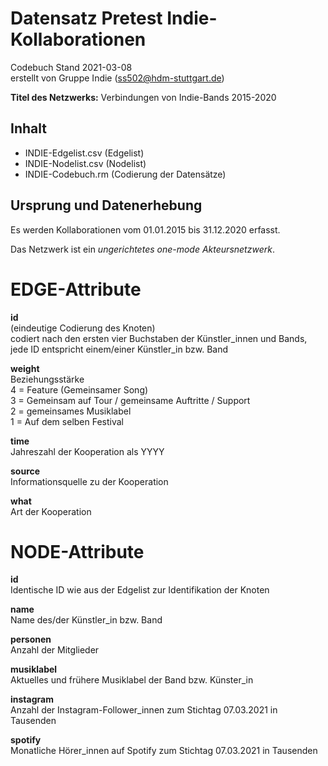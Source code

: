 # Datensatz Pretest Indie-Kollaborationen #
Codebuch Stand 2021-03-08   
erstellt von Gruppe Indie (ss502@hdm-stuttgart.de)

**Titel des Netzwerks:**
Verbindungen von Indie-Bands 2015-2020

## Inhalt
- INDIE-Edgelist.csv (Edgelist)
- INDIE-Nodelist.csv (Nodelist)
- INDIE-Codebuch.rm (Codierung der Datensätze)

## Ursprung und Datenerhebung

Es werden Kollaborationen vom 01.01.2015 bis 31.12.2020 erfasst.

Das Netzwerk ist ein *ungerichtetes one-mode Akteursnetzwerk*.

# EDGE-Attribute

**id**  
(eindeutige Codierung des Knoten)   
codiert nach den ersten vier Buchstaben der Künstler_innen und Bands, jede ID entspricht einem/einer Künstler_in bzw. Band

**weight**  
Beziehungsstärke   
4 = Feature (Gemeinsamer Song)  
3 = Gemeinsam auf Tour / gemeinsame Auftritte / Support  
2 = gemeinsames Musiklabel  
1 = Auf dem selben Festival  

**time**  
Jahreszahl der Kooperation als YYYY

**source**  
Informationsquelle zu der Kooperation

**what**  
Art der Kooperation 

# NODE-Attribute  
  
**id**  
Identische ID wie aus der Edgelist zur Identifikation der Knoten

**name**  
Name des/der Künstler_in bzw. Band

**personen**  
Anzahl der Mitglieder

**musiklabel**  
Aktuelles und frühere Musiklabel der Band bzw. Künster_in

**instagram**  
Anzahl der Instagram-Follower_innen zum Stichtag 07.03.2021 in Tausenden

**spotify**  
Monatliche Hörer_innen auf Spotify zum Stichtag 07.03.2021 in Tausenden

##

